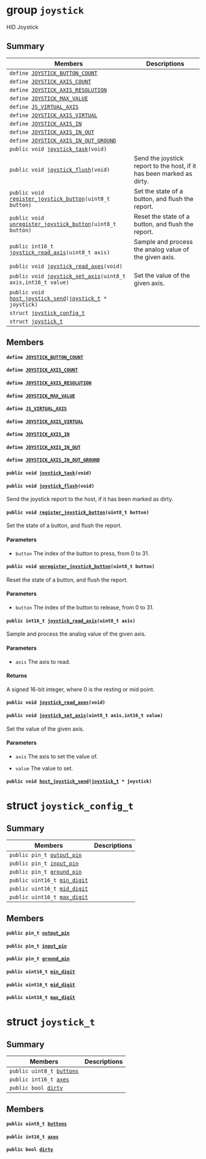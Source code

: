 # group `joystick` 

HID Joystick

## Summary

 Members                        | Descriptions                                
--------------------------------|---------------------------------------------
`define `[`JOYSTICK_BUTTON_COUNT`](#group__joystick_1ga3792c81f5808ad4f30000689ee0f0d07)            | 
`define `[`JOYSTICK_AXIS_COUNT`](#group__joystick_1gab8d61934912a07819f6715ec9e54d32c)            | 
`define `[`JOYSTICK_AXIS_RESOLUTION`](#group__joystick_1gaddb4b3e42ee90269812fd0bd9acf21d8)            | 
`define `[`JOYSTICK_MAX_VALUE`](#group__joystick_1ga7084cc64aa477bb62ef80e4c827ebf93)            | 
`define `[`JS_VIRTUAL_AXIS`](#group__joystick_1gadec5fdc9d76e6bc1360c331276e50e87)            | 
`define `[`JOYSTICK_AXIS_VIRTUAL`](#group__joystick_1ga6ac5611ba2703332430aee9606ac30c8)            | 
`define `[`JOYSTICK_AXIS_IN`](#group__joystick_1ga1e985d1ca9689875587c8148bbcd76d4)            | 
`define `[`JOYSTICK_AXIS_IN_OUT`](#group__joystick_1gaca92c20ad4aba8d78e6d048e9189c745)            | 
`define `[`JOYSTICK_AXIS_IN_OUT_GROUND`](#group__joystick_1gae2e481604075d4b4425d5813a8c0c740)            | 
`public void `[`joystick_task`](#group__joystick_1ga8cfa738eaf345576667029cf64247ec1)`(void)`            | 
`public void `[`joystick_flush`](#group__joystick_1ga74d47db58c2ab483351eb4500f0fdd92)`(void)`            | Send the joystick report to the host, if it has been marked as dirty.
`public void `[`register_joystick_button`](#group__joystick_1ga7045cb2fd5477cd11554275fd4630ef6)`(uint8_t button)`            | Set the state of a button, and flush the report.
`public void `[`unregister_joystick_button`](#group__joystick_1ga7fb173dc8d4b68bf518629517d631576)`(uint8_t button)`            | Reset the state of a button, and flush the report.
`public int16_t `[`joystick_read_axis`](#group__joystick_1ga1d149bcbf0587ef5ad514832cc2014b5)`(uint8_t axis)`            | Sample and process the analog value of the given axis.
`public void `[`joystick_read_axes`](#group__joystick_1ga0b0011c0c3b90ed2ac6581218a081740)`(void)`            | 
`public void `[`joystick_set_axis`](#group__joystick_1ga2d3be63c85914d5de96ad1352fd2ff2b)`(uint8_t axis,int16_t value)`            | Set the value of the given axis.
`public void `[`host_joystick_send`](#group__joystick_1ga3ef94672dc82a59587caa6147304041f)`(`[`joystick_t`](joystick.md#structjoystick__t)` * joystick)`            | 
`struct `[`joystick_config_t`](#structjoystick__config__t) | 
`struct `[`joystick_t`](#structjoystick__t) | 

## Members

#### `define `[`JOYSTICK_BUTTON_COUNT`](#group__joystick_1ga3792c81f5808ad4f30000689ee0f0d07) 

#### `define `[`JOYSTICK_AXIS_COUNT`](#group__joystick_1gab8d61934912a07819f6715ec9e54d32c) 

#### `define `[`JOYSTICK_AXIS_RESOLUTION`](#group__joystick_1gaddb4b3e42ee90269812fd0bd9acf21d8) 

#### `define `[`JOYSTICK_MAX_VALUE`](#group__joystick_1ga7084cc64aa477bb62ef80e4c827ebf93) 

#### `define `[`JS_VIRTUAL_AXIS`](#group__joystick_1gadec5fdc9d76e6bc1360c331276e50e87) 

#### `define `[`JOYSTICK_AXIS_VIRTUAL`](#group__joystick_1ga6ac5611ba2703332430aee9606ac30c8) 

#### `define `[`JOYSTICK_AXIS_IN`](#group__joystick_1ga1e985d1ca9689875587c8148bbcd76d4) 

#### `define `[`JOYSTICK_AXIS_IN_OUT`](#group__joystick_1gaca92c20ad4aba8d78e6d048e9189c745) 

#### `define `[`JOYSTICK_AXIS_IN_OUT_GROUND`](#group__joystick_1gae2e481604075d4b4425d5813a8c0c740) 

#### `public void `[`joystick_task`](#group__joystick_1ga8cfa738eaf345576667029cf64247ec1)`(void)` 

#### `public void `[`joystick_flush`](#group__joystick_1ga74d47db58c2ab483351eb4500f0fdd92)`(void)` 

Send the joystick report to the host, if it has been marked as dirty.

#### `public void `[`register_joystick_button`](#group__joystick_1ga7045cb2fd5477cd11554275fd4630ef6)`(uint8_t button)` 

Set the state of a button, and flush the report.

#### Parameters
* `button` The index of the button to press, from 0 to 31.

#### `public void `[`unregister_joystick_button`](#group__joystick_1ga7fb173dc8d4b68bf518629517d631576)`(uint8_t button)` 

Reset the state of a button, and flush the report.

#### Parameters
* `button` The index of the button to release, from 0 to 31.

#### `public int16_t `[`joystick_read_axis`](#group__joystick_1ga1d149bcbf0587ef5ad514832cc2014b5)`(uint8_t axis)` 

Sample and process the analog value of the given axis.

#### Parameters
* `axis` The axis to read.

#### Returns
A signed 16-bit integer, where 0 is the resting or mid point.

#### `public void `[`joystick_read_axes`](#group__joystick_1ga0b0011c0c3b90ed2ac6581218a081740)`(void)` 

#### `public void `[`joystick_set_axis`](#group__joystick_1ga2d3be63c85914d5de96ad1352fd2ff2b)`(uint8_t axis,int16_t value)` 

Set the value of the given axis.

#### Parameters
* `axis` The axis to set the value of. 

* `value` The value to set.

#### `public void `[`host_joystick_send`](#group__joystick_1ga3ef94672dc82a59587caa6147304041f)`(`[`joystick_t`](joystick.md#structjoystick__t)` * joystick)` 

# struct `joystick_config_t` 

## Summary

 Members                        | Descriptions                                
--------------------------------|---------------------------------------------
`public pin_t `[`output_pin`](#structjoystick__config__t_1a933352102e7001dd3ef32ab30626d5d9) | 
`public pin_t `[`input_pin`](#structjoystick__config__t_1a618b5e95bb730a44349ee0cc0a9ead2b) | 
`public pin_t `[`ground_pin`](#structjoystick__config__t_1a68d0d2868fb6174cd8f5d4e4484e761c) | 
`public uint16_t `[`min_digit`](#structjoystick__config__t_1a58f2a813b3bd682d8e0832901717ae0a) | 
`public uint16_t `[`mid_digit`](#structjoystick__config__t_1aabf753cef243f656f9dcf1f8416cd019) | 
`public uint16_t `[`max_digit`](#structjoystick__config__t_1a5efa9ac6ea984ad8f980cc83dd64215b) | 

## Members

#### `public pin_t `[`output_pin`](#structjoystick__config__t_1a933352102e7001dd3ef32ab30626d5d9) 

#### `public pin_t `[`input_pin`](#structjoystick__config__t_1a618b5e95bb730a44349ee0cc0a9ead2b) 

#### `public pin_t `[`ground_pin`](#structjoystick__config__t_1a68d0d2868fb6174cd8f5d4e4484e761c) 

#### `public uint16_t `[`min_digit`](#structjoystick__config__t_1a58f2a813b3bd682d8e0832901717ae0a) 

#### `public uint16_t `[`mid_digit`](#structjoystick__config__t_1aabf753cef243f656f9dcf1f8416cd019) 

#### `public uint16_t `[`max_digit`](#structjoystick__config__t_1a5efa9ac6ea984ad8f980cc83dd64215b) 

# struct `joystick_t` 

## Summary

 Members                        | Descriptions                                
--------------------------------|---------------------------------------------
`public uint8_t `[`buttons`](#structjoystick__t_1aac061683d3987491e9f2547b1b1aff3d) | 
`public int16_t `[`axes`](#structjoystick__t_1ad27ebfc17a6488794bafecaf2d71eb46) | 
`public bool `[`dirty`](#structjoystick__t_1ad25edacba00e4d0666a9959053b7cc10) | 

## Members

#### `public uint8_t `[`buttons`](#structjoystick__t_1aac061683d3987491e9f2547b1b1aff3d) 

#### `public int16_t `[`axes`](#structjoystick__t_1ad27ebfc17a6488794bafecaf2d71eb46) 

#### `public bool `[`dirty`](#structjoystick__t_1ad25edacba00e4d0666a9959053b7cc10) 


